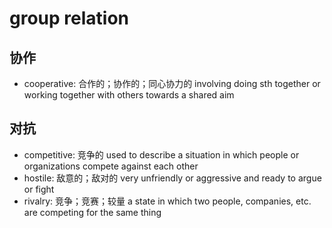 # group relation

## 协作

- cooperative: 合作的；协作的；同心协力的 involving doing sth together or working together with others towards a shared aim


## 对抗

- competitive: 竞争的 used to describe a situation in which people or organizations compete against each other
- hostile: 敌意的；敌对的 very unfriendly or aggressive and ready to argue or fight
- rivalry: 竞争；竞赛；较量 a state in which two people, companies, etc. are competing for the same thing
